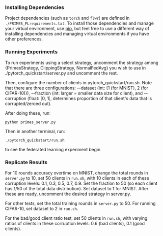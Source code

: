 ### Installing Dependencies

Project dependencies (such as `torch` and `flwr`) are defined in `./PRIMES_FLrequirements.txt`. To install those dependencies and manage your virtual environment, use [pip](https://pip.pypa.io/en/latest/development/), but feel free to use a different way of installing dependencies and managing virtual environments if you have other preferences.

### Running Experiments
To run experiments using a select strategy, uncomment the strategy among {PrimesStrategy, ClippingStrategy, NormalFedAvg} you wish to use in ./pytorch_quickstart/server.py and uncomment the rest. 

Then, configure the number of clients in pytorch_quickstart/run.sh. Note that there are three configurations: --dataset (int: {1 (for MNIST), 2 (for CIFAR-10)}), 
--fraction (int: larger = smaller data size for client), and --corruption (float: [0, 1], determines proportion of that client's data that is corrupted/zeroed out). 

After doing these, run: 

`python primes_server.py`

Then in another terminal, run: 

`./pytorch_quickstart/run.sh`

to see the federated learning experiment begin. 

### Replicate Results
For 10 rounds accuracy overtime on MNIST, change the total rounds in `server.py` to 10, set 50 clients in `run.sh`, with 10 clients in each of these corruption levels: 0.1, 0.3, 0.5, 0.7, 0.9. Set the fraction to 50 (so each client has 1/50 of the total data distribution). Set dataset to 1 for MNIST. After these are ready, uncomment the desired strategy in server.py. 

For other tests, set the total training rounds in `server.py` to 50. For running CIFAR-10, set dataset to 2 in `run.sh`. 

For the bad/good client ratio test, set 50 clients in `run.sh`, with varying ratios of clients in these corruption levels: 0.6 (bad clients), 0.1 (good clients). 


